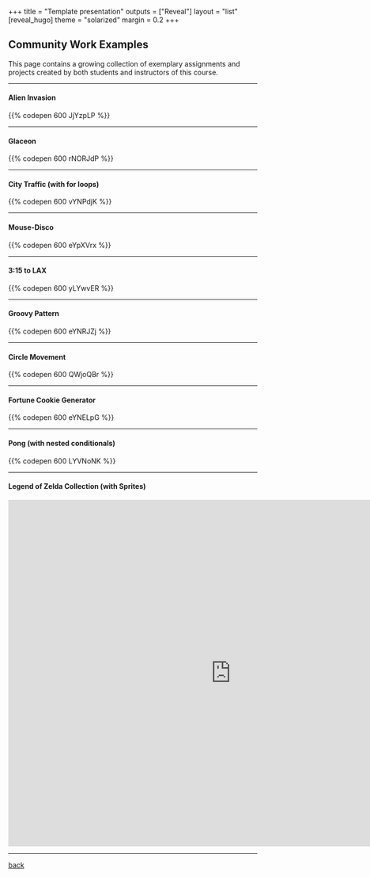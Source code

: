 +++
title = "Template presentation"
outputs = ["Reveal"]
layout = "list"
[reveal_hugo]
theme = "solarized"
margin = 0.2
+++


## Community Work Examples

This page contains a growing collection of exemplary assignments and projects created by both students and instructors of this course.

---

#### Alien Invasion

{{% codepen 600 JjYzpLP %}}

---

#### Glaceon

{{% codepen 600 rNORJdP %}}

---

#### City Traffic (with for loops)

{{% codepen 600 vYNPdjK %}}

---

#### Mouse-Disco

{{% codepen 600 eYpXVrx %}}

---

#### 3:15 to LAX

{{% codepen 600 yLYwvER %}}

---

#### Groovy Pattern

{{% codepen 600 eYNRJZj %}}

---

#### Circle Movement

{{% codepen 600 QWjoQBr %}}

---

#### Fortune Cookie Generator

{{% codepen 600 eYNELpG %}}

---

#### Pong (with nested conditionals)

{{% codepen 600 LYVNoNK %}}

---

#### Legend of Zelda Collection (with Sprites)

<iframe style="width: 900px; height: 700px; overflow: hidden;"  scrolling="no" frameborder="0" src="https://editor.p5js.org/Prof.Tesfay/embed/9Us0jvPBI"></iframe>

---

[back](../)
